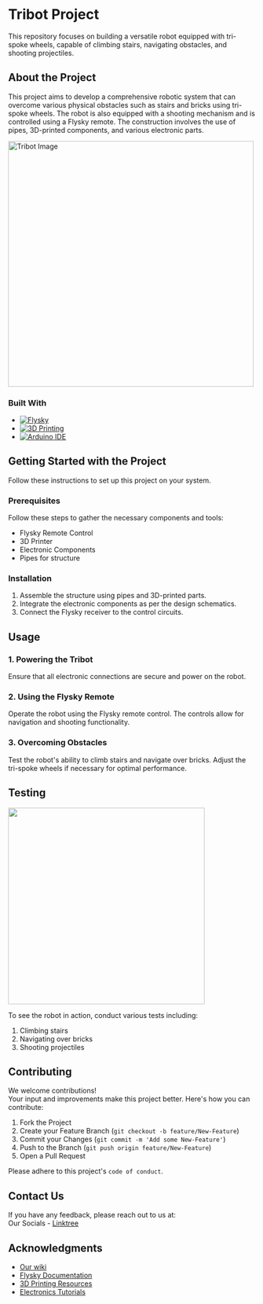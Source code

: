 # Tribot Project
This repository focuses on building a versatile robot equipped with tri-spoke wheels, capable of climbing stairs, navigating obstacles, and shooting projectiles.

## About the Project
This project aims to develop a comprehensive robotic system that can overcome various physical obstacles such as stairs and bricks using tri-spoke wheels. The robot is also equipped with a shooting mechanism and is controlled using a Flysky remote. The construction involves the use of pipes, 3D-printed components, and various electronic parts.

<img src="https://github.com/user-attachments/assets/424e4e84-151d-4ae4-8384-289f6acf38e5" alt="Tribot Image" width="500"/>

### Built With

* [![Flysky](https://img.shields.io/badge/Flysky-%23000000.svg?style=for-the-badge&logo=flysky&logoColor=white)](https://www.flysky-cn.com/)
* [![3D Printing](https://img.shields.io/badge/3D_Printing-%23007BFF.svg?style=for-the-badge&logo=3dprinting&logoColor=white)](https://www.3dhubs.com/)
* [![Arduino IDE](https://img.shields.io/badge/Arduino_IDE-%23F39C12.svg?style=for-the-badge&logo=electronics&logoColor=white)](https://www.arduino.cc/en/software)

## Getting Started with the Project
Follow these instructions to set up this project on your system.

### Prerequisites

Follow these steps to gather the necessary components and tools:
* Flysky Remote Control
* 3D Printer
* Electronic Components
* Pipes for structure

### Installation

1. Assemble the structure using pipes and 3D-printed parts.
2. Integrate the electronic components as per the design schematics.
3. Connect the Flysky receiver to the control circuits.

## Usage
### 1. Powering the Tribot
Ensure that all electronic connections are secure and power on the robot.

### 2. Using the Flysky Remote
Operate the robot using the Flysky remote control. The controls allow for navigation and shooting functionality.

### 3. Overcoming Obstacles
Test the robot's ability to climb stairs and navigate over bricks. Adjust the tri-spoke wheels if necessary for optimal performance.

## Testing
<img src= "https://github.com/user-attachments/assets/bea8e890-628a-44a2-ad41-7f661e53381b" height="400"/>

To see the robot in action, conduct various tests including:
1. Climbing stairs
2. Navigating over bricks
3. Shooting projectiles

## Contributing

We welcome contributions!  
Your input and improvements make this project better. Here's how you can contribute:

1. Fork the Project
2. Create your Feature Branch (`git checkout -b feature/New-Feature`)
3. Commit your Changes (`git commit -m 'Add some New-Feature'`)
4. Push to the Branch (`git push origin feature/New-Feature`)
5. Open a Pull Request

Please adhere to this project's `code of conduct`.

## Contact Us

If you have any feedback, please reach out to us at:  
Our Socials - [Linktree](https://linktr.ee/atomlabs)

## Acknowledgments

* [Our wiki](https://atom-robotics-lab.github.io/wiki)
* [Flysky Documentation](https://www.flysky-cn.com/)
* [3D Printing Resources](https://www.3dhubs.com/)
* [Electronics Tutorials](https://www.digikey.com/en/resources)
